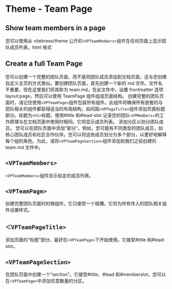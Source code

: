 # Theme - Team Page

## Show team members in a page

您可以使用从 vitebress/theme 公开的`<VPTeamMembers>`组件在任何页面上显示团队成员列表。html 格式

## Create a full Team Page

您可以创建一个完整的团队页面，而不是将团队成员添加到文档页面，这与您创建自定义主页的方式类似。要创建团队页面，首先创建一个新的 md 文件。文件名不重要，但在这里我们将其称为 team.md。在此文件中，设置 frontmatter 选项 layout:page，然后可以使用 TeamPage 组件组成页面结构。
创建完整的团队页面时，请记住使用`<VPTeamPage>`组件包装所有组件。此组件将确保所有嵌套的与团队相关的组件都获得适当的布局结构，如间距`<VPPageTitle>`组件添加页面标题部分。标题为`<h1>`标题。使用#title 和#lead-slot 记录您的团队`<VPMembers>`的工作原理与在文档页面中使用时相同。它将显示成员列表。
添加分区以划分团队成员。
您可以在团队页面中添加“部分”。例如，您可能有不同类型的团队成员，如核心团队成员和社区合作伙伴。您可以将这些成员划分为多个部分，以更好地解释每个组的角色。为此，请将`<VPTeamPageSection>`组件添加到我们之前创建的 team.md 文件中。

## `<VPTeamMembers>`

`<VPTeamMembers>`组件显示给定的成员列表。

## `<VPTeamPage>`

创建完整团队页面时的根组件。它只接受一个插槽。它将为所有传入的团队相关组件设置样式。

## `＜VPTeamPageTitle>`

添加页面的“标题”部分。最好在`<VPTeamPage>`下开始使用。它接受#title 和#lead-slot。

## `<VPTeamPageSection>`

在团队页面中创建一个“section”。它接受#title、#lead 和#memberslot。您可以在`<VPTeamPage>`中添加任意数量的分区。
